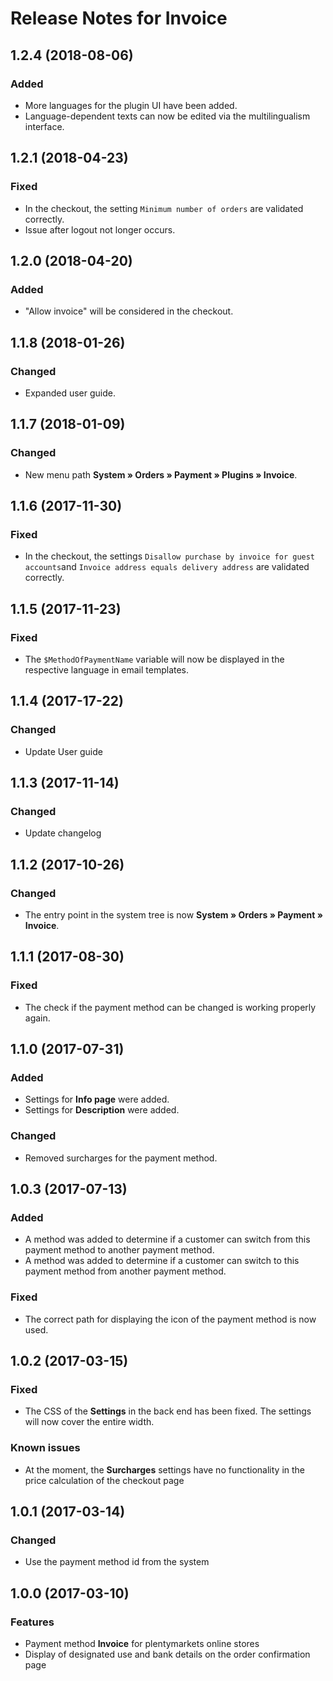 # Release Notes for Invoice

## 1.2.4 (2018-08-06)

### Added

- More languages for the plugin UI have been added.
- Language-dependent texts can now be edited via the multilingualism interface.

## 1.2.1 (2018-04-23)

### Fixed

- In the checkout, the setting `Minimum number of orders` are validated correctly.
- Issue after logout not longer occurs.

## 1.2.0 (2018-04-20)

### Added

- "Allow invoice" will be considered in the checkout.

## 1.1.8 (2018-01-26)

### Changed
- Expanded user guide.

## 1.1.7 (2018-01-09)

### Changed

- New menu path **System&nbsp;» Orders&nbsp;» Payment » Plugins » Invoice**.

## 1.1.6 (2017-11-30)

### Fixed

- In the checkout, the settings `Disallow purchase by invoice for guest accounts`and `Invoice address equals delivery address` are validated correctly.

## 1.1.5 (2017-11-23)

### Fixed

- The `$MethodOfPaymentName` variable will now be displayed in the respective language in email templates.

## 1.1.4 (2017-17-22)

### Changed

- Update User guide

## 1.1.3 (2017-11-14)

### Changed

- Update changelog

## 1.1.2 (2017-10-26)

### Changed

- The entry point in the system tree is now **System » Orders » Payment » Invoice**.

## 1.1.1 (2017-08-30)

### Fixed
- The check if the payment method can be changed is working properly again.

## 1.1.0 (2017-07-31)

### Added

- Settings for **Info page** were added.
- Settings for **Description** were added.

### Changed

- Removed surcharges for the payment method.

## 1.0.3 (2017-07-13)

### Added

- A method was added to determine if a customer can switch from this payment method to another payment method.
- A method was added to determine if a customer can switch to this payment method from another payment method.

### Fixed

- The correct path for displaying the icon of the payment method is now used.

## 1.0.2 (2017-03-15)

### Fixed

- The CSS of the **Settings** in the back end has been fixed. The settings will now cover the entire width.

### Known issues

- At the moment, the **Surcharges** settings have no functionality in the price calculation of the checkout page

## 1.0.1 (2017-03-14)

### Changed

- Use the payment method id from the system

## 1.0.0 (2017-03-10)

### Features

- Payment method **Invoice** for plentymarkets online stores
- Display of designated use and bank details on the order confirmation page
